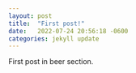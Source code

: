 ```yaml
---
layout: post
title:  "First post!"
date:   2022-07-24 20:56:18 -0600
categories: jekyll update
---
```

First post in beer section.
